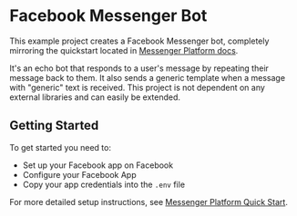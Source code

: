 # Facebook Messenger Bot

This example project creates a Facebook Messenger bot, completely
mirroring the quickstart located in [Messenger Platform docs](https://developers.facebook.com/docs/messenger-platform/guides/quick-start).

It's an echo bot that responds to a user's message by repeating their message back to them. It also sends a generic template when a message with "generic" text is received. This project is not dependent on any external libraries and can easily be extended.

## Getting Started
To get started you need to:
- Set up your Facebook app on Facebook
- Configure your Facebook App
- Copy your app credentials into the `.env` file

For more detailed setup instructions, see [Messenger Platform Quick Start](https://developers.facebook.com/docs/messenger-platform/guides/quick-start).